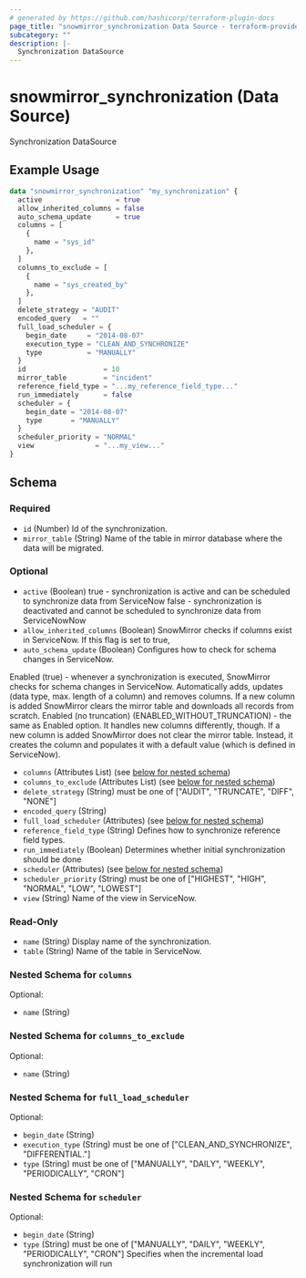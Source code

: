 ```yaml
---
# generated by https://github.com/hashicorp/terraform-plugin-docs
page_title: "snowmirror_synchronization Data Source - terraform-provider-snowmirror"
subcategory: ""
description: |-
  Synchronization DataSource
---
```


# snowmirror_synchronization (Data Source)

Synchronization DataSource

## Example Usage

```terraform
data "snowmirror_synchronization" "my_synchronization" {
  active                  = true
  allow_inherited_columns = false
  auto_schema_update      = true
  columns = [
    {
      name = "sys_id"
    },
  ]
  columns_to_exclude = [
    {
      name = "sys_created_by"
    },
  ]
  delete_strategy = "AUDIT"
  encoded_query   = ""
  full_load_scheduler = {
    begin_date     = "2014-08-07"
    execution_type = "CLEAN_AND_SYNCHRONIZE"
    type           = "MANUALLY"
  }
  id                   = 10
  mirror_table         = "incident"
  reference_field_type = "...my_reference_field_type..."
  run_immediately      = false
  scheduler = {
    begin_date = "2014-08-07"
    type       = "MANUALLY"
  }
  scheduler_priority = "NORMAL"
  view               = "...my_view..."
}
```

<!-- schema generated by tfplugindocs -->
## Schema

### Required

- `id` (Number) Id of the synchronization.
- `mirror_table` (String) Name of the table in mirror database where the data will be migrated.

### Optional

- `active` (Boolean) true - synchronization is active and can be scheduled to synchronize data from ServiceNow
false - synchronization is deactivated and cannot be scheduled to synchronize data from ServiceNowNow
- `allow_inherited_columns` (Boolean) SnowMirror checks if columns exist in ServiceNow. If this flag is set to true,
- `auto_schema_update` (Boolean) Configures how to check for schema changes in ServiceNow.

Enabled (true) - whenever a synchronization is executed, SnowMirror checks for schema changes in ServiceNow. Automatically adds, updates (data type, max. length of a column) and removes columns. If a new column is added SnowMirror clears the mirror table and downloads all records from scratch.
Enabled (no truncation) (ENABLED_WITHOUT_TRUNCATION) - the same as Enabled option. It handles new columns differently, though. If a new column is added SnowMirror does not clear the mirror table. Instead, it creates the column and populates it with a default value (which is defined in ServiceNow).
- `columns` (Attributes List) (see [below for nested schema](#nestedatt--columns))
- `columns_to_exclude` (Attributes List) (see [below for nested schema](#nestedatt--columns_to_exclude))
- `delete_strategy` (String) must be one of ["AUDIT", "TRUNCATE", "DIFF", "NONE"]
- `encoded_query` (String)
- `full_load_scheduler` (Attributes) (see [below for nested schema](#nestedatt--full_load_scheduler))
- `reference_field_type` (String) Defines how to synchronize reference field types.
- `run_immediately` (Boolean) Determines whether initial synchronization should be done
- `scheduler` (Attributes) (see [below for nested schema](#nestedatt--scheduler))
- `scheduler_priority` (String) must be one of ["HIGHEST", "HIGH", "NORMAL", "LOW", "LOWEST"]
- `view` (String) Name of the view in ServiceNow.

### Read-Only

- `name` (String) Display name of the synchronization.
- `table` (String) Name of the table in ServiceNow.

<a id="nestedatt--columns"></a>
### Nested Schema for `columns`

Optional:

- `name` (String)


<a id="nestedatt--columns_to_exclude"></a>
### Nested Schema for `columns_to_exclude`

Optional:

- `name` (String)


<a id="nestedatt--full_load_scheduler"></a>
### Nested Schema for `full_load_scheduler`

Optional:

- `begin_date` (String)
- `execution_type` (String) must be one of ["CLEAN_AND_SYNCHRONIZE", "DIFFERENTIAL."]
- `type` (String) must be one of ["MANUALLY", "DAILY", "WEEKLY", "PERIODICALLY", "CRON"]


<a id="nestedatt--scheduler"></a>
### Nested Schema for `scheduler`

Optional:

- `begin_date` (String)
- `type` (String) must be one of ["MANUALLY", "DAILY", "WEEKLY", "PERIODICALLY", "CRON"]
Specifies when the incremental load synchronization will run


